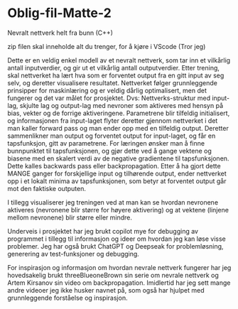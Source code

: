 # Oblig-fil-Matte-2
Nevralt nettverk helt fra bunn (C++)

zip filen skal inneholde alt du trenger, for å kjøre i VScode (Tror jeg)

Dette er en veldig enkel modell av et nevralt nettverk, som tar inn et vilkårlig antall inputverdier, og gir ut et vilkårlig antall outputverdier. 
Etter trening, skal nettverket ha lært hva som er forventet output fra en gitt input av seg selv, og deretter visualisere resultatet.
Nettverket følger grunnleggende prinsipper for maskinlæring og er veldig dårlig optimalisert, men det fungerer og det var målet for prosjektet.
Dvs: Nettverks-struktur med input-lag, skjulte lag og output-lag med nevroner som aktiveres med hensyn på bias, vekter og de forrige aktiveringene.
Parametrene blir tilfeldig initialisert, og informasjonen fra input-laget flyter deretter gjennom nettverket i det man kaller forward pass og man ender opp med en tilfeldig output.
Deretter sammenlikner man output og forventet output for input-laget, og får en tapsfunksjon, gitt av parametrene.
For læringen ønsker man å finne bunnpunktet til tapsfunksjonen, og gjør dette ved å gange vektene og biasene med en skalert verdi av de negative gradientene til tapsfunksjonen. Dette kalles backwards pass eller backpropagation.
Etter å ha gjort dette MANGE ganger for forskjellige input og tilhørende output, ender nettverket opp i et lokalt minima av tapsfunksjonen, som betyr at forventet output går mot den faktiske outputen.

I tillegg visualiserer jeg treningen ved at man kan se hvordan nevronene aktiveres (nevronene blir større for høyere aktivering) og at vektene (linjene mellom nevronene) blir større eller mindre.

Underveis i prosjektet har jeg brukt copilot mye for debugging av programmet i tillegg til informasjon og ideer om hvordan jeg kan løse visse problemer.
Jeg har også brukt ChatGPT og Deepseak for problemløsning, generering av test-funksjoner og debugging.

For inspirasjon og informasjon om hvordan nevrale nettverk fungerer har jeg hovedsakelig brukt threeBlueoneBrown sin serie om nevrale nettverk og Artem Kirsanov sin video om backpropagation.
Imidlertid har jeg sett mange andre videoer jeg ikke husker navnet på, som også har hjulpet med grunnleggende forståelse og inspirasjon.
